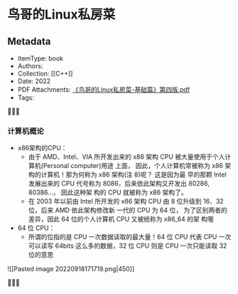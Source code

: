 # 鸟哥的Linux私房菜
## Metadata
- ItemType: book
- Authors: 
- Collection: [[C++]]
- Date: 2022
- PDF Attachments: [《鸟哥的Linux私房菜-基础篇》第四版.pdf](zotero://open-pdf/library/items/D9D36QWX)
- Tags: 

👣➿👣

### 计算机概论
- x86架构的CPU：
	- 由于 AMD、Intel、VIA 所开发出来的 x86 架构 CPU 被大量使用于个人计算机(Personal computer)用途 上面， 因此，个人计算机常被称为 x86 架构的计算机！那为何称为 x86 架构(注 8)呢？ 这是因为最 早的那颗 Intel 发展出来的 CPU 代号称为 8086，后来依此架构又开发出 80286, 80386...， 因此这种架 构的 CPU 就被称为 x86 架构了。
	- 在 2003 年以前由 Intel 所开发的 x86 架构 CPU 由 8 位升级到 16、32 位，后来 AMD 依此架构修改新 一代的 CPU 为 64 位， 为了区别两者的差异，因此 64 位的个人计算机 CPU 又被统称为 x86_64 的架 构喔
- 64 位 CPU：
	- 所谓的位指的是 CPU 一次数据读取的最大量！64 位 CPU 代表 CPU 一次可以读写 64bits 这么多的数据，32 位 CPU 则是 CPU 一次只能读取 32 位的意思

![[Pasted image 20220918171719.png|450]]


👣➿👣